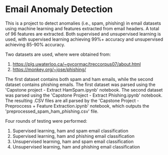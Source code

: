 # Email Anomaly Detection

This is a project to detect anomalies (i.e., spam, phishing) in email datasets using machine learning and features extracted from email headers. A total of 96 features are extracted. Both supervised and unsupervised learning is used, with supervised learning achieving 99%+ accuracy and unsupervised achieving 85-90% accuracy. 

Two datasets are used, where were obtained from:
1) https://plg.uwaterloo.ca/~gvcormac/treccorpus07/about.html
2) https://monkey.org/~jose/phishing/

The first dataset contains both spam and ham emails, while the second dataset contains phishing emails. The first dataset was parsed using the 'Capstone project - Extract HamSpam.ipynb' notebook. The second dataset was parsed using the 'Capstone Project - Extract Phishing.ipynb' notebook. The resulting .CSV files are all parsed by the 'Capstone Project - Preproccess + Feature Extraction.ipynb' notebook, which outputs the 'preprocessed_spam_ham_phishing.csv' file.

Four rounds of testing were performed:
1) Supervised learning, ham and spam email classification
2) Supervised learning, ham and phishing email classification
3) Unsupervised learning, ham and spam email classification
4) Unsupervised learning, ham and phishing email classification